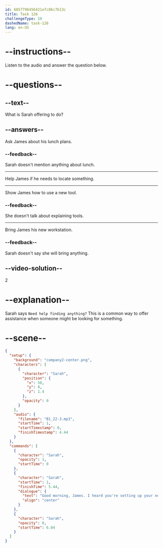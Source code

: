 ```yaml
---
id: 6857796456421efc86c7b13c
title: Task 126
challengeType: 19
dashedName: task-126
lang: en-US
---
```


<!-- (Audio) Sarah: Good morning, James. I heard you're setting up your new workstation today. Need help finding anything? -->

# --instructions--

Listen to the audio and answer the question below.

# --questions--

## --text--

What is Sarah offering to do?

## --answers--

Ask James about his lunch plans.

### --feedback--

Sarah doesn't mention anything about lunch.

---

Help James if he needs to locate something.

---

Show James how to use a new tool.

### --feedback--

She doesn't talk about explaining tools.

---

Bring James his new workstation.

### --feedback--

Sarah doesn't say she will bring anything.

## --video-solution--

2

# --explanation--

Sarah says `Need help finding anything?` This is a common way to offer assistance when someone might be looking for something.

# --scene--

```json
{
  "setup": {
    "background": "company2-center.png",
    "characters": [
      {
        "character": "Sarah",
        "position": {
          "x": 50,
          "y": 0,
          "z": 1.4
        },
        "opacity": 0
      }
    ],
    "audio": {
      "filename": "B1_22-3.mp3",
      "startTime": 1,
      "startTimestamp": 0,
      "finishTimestamp": 4.44
    }
  },
  "commands": [
    {
      "character": "Sarah",
      "opacity": 1,
      "startTime": 0
    },
    {
      "character": "Sarah",
      "startTime": 1,
      "finishTime": 5.44,
      "dialogue": {
        "text": "Good morning, James. I heard you're setting up your new workstation today. Need help finding anything?",
        "align": "center"
      }
    },
    {
      "character": "Sarah",
      "opacity": 0,
      "startTime": 6.04
    }
  ]
}
```
